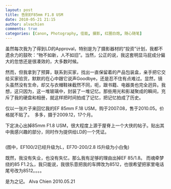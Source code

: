 ```yaml
---
layout: post
title: 告别EF85mm F1.8 USM
date: 2010-05-21 21:15
author: alvachien
comments: true
categories: [Canon, Photography, 佳能, 摄影, 红圈白炮, 随心随笔]
---
```

虽然每次我为了得到LD的Approval，特别是为了摄影器材的“投资”计划，我都不遗余力的鼓吹：“物不如新，人不如旧”。当然，公正的说，我这套明显马屁成分偏大的忽悠还是很凑效的，大多数时候。

然而，但我拿到了预算，联系到买家，找出一直保留着的产品包装盒，亲手把它交给买家验货，默默的在心中跟它说声Goodbye，还是忍不住有点难过。显然，镜头虽然没有生命，却又与衣帽鞋袜截然不同，呃，跟书籍、电器类也完全迥异。我想，这只因为，这一堆玻璃中，封装了一堆记忆。那些用光和影凝聚成的瞬间，充斥了我的硬盘和相册，就这样把时间拍成了记忆，把记忆拍成了历史。

仅以一张片子来回忆我的EF 85mm F.18 USM，购于2007.08，售于2010.05。价格就不贴了。
<img src="http://farm5.static.flickr.com/4006/4263474746_3729583657_b.jpg" alt="" />
多多，摄于2009.12，17个月。

下定决心出掉85mm F1.8 USM，很大程度上源于屋脊上一个大侠的帖子。贴出其中我感兴趣的部分，同时作为提供给LD的一个凭证。

<a href="http://www.alvachien.com/alvablog/wp-content/uploads/2010/10/017.jpg"><img class="alignnone size-full wp-image-804" title="017" src="http://www.alvachien.com/alvablog/wp-content/uploads/2010/10/017.jpg" alt="" /></a>

(图中，EF100/2已经升级为L，EF70-200/2.8 IS升级为小白兔)

既然，我没有失业，也没有失忆，那么我有足够的理由出掉EF 85/1.8。
而魂牵梦绕的85 F1.2么，我只能说，我很乐意把我的车牌改为8512，也很希望把家里电话尾号改为8512。。。。

是为之记。
Alva Chien
2010.05.21
